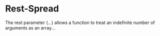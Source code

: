 # Rest-Spread
The rest parameter (...) allows a function to treat an indefinite number of arguments as an array...
